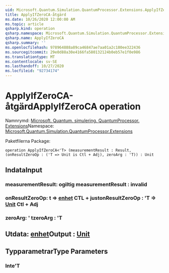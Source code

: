 ```yaml
---
uid: Microsoft.Quantum.Simulation.QuantumProcessor.Extensions.ApplyIfZeroCA
title: ApplyIfZeroCA-åtgärd
ms.date: 10/26/2020 12:00:00 AM
ms.topic: article
qsharp.kind: operation
qsharp.namespace: Microsoft.Quantum.Simulation.QuantumProcessor.Extensions
qsharp.name: ApplyIfZeroCA
qsharp.summary: ''
ms.openlocfilehash: 978964888a89ca46847ae7aa01a2c180ee322436
ms.sourcegitcommit: 29e0d88a30e4166fa580132124b0eb57e1f0e986
ms.translationtype: MT
ms.contentlocale: sv-SE
ms.lasthandoff: 10/27/2020
ms.locfileid: "92734174"
---
```

# <a name="applyifzeroca-operation"></a><span data-ttu-id="1c495-102">ApplyIfZeroCA-åtgärd</span><span class="sxs-lookup"><span data-stu-id="1c495-102">ApplyIfZeroCA operation</span></span>

<span data-ttu-id="1c495-103">Namnrymd: [Microsoft. Quantum. simulering. QuantumProcessor. Extensions](xref:Microsoft.Quantum.Simulation.QuantumProcessor.Extensions)</span><span class="sxs-lookup"><span data-stu-id="1c495-103">Namespace: [Microsoft.Quantum.Simulation.QuantumProcessor.Extensions](xref:Microsoft.Quantum.Simulation.QuantumProcessor.Extensions)</span></span>

<span data-ttu-id="1c495-104">Paketfilerna [](https://nuget.org/packages/)</span><span class="sxs-lookup"><span data-stu-id="1c495-104">Package: [](https://nuget.org/packages/)</span></span>




```qsharp
operation ApplyIfZeroCA<'T> (measurementResult : Result, (onResultZeroOp : ('T => Unit is Ctl + Adj), zeroArg : 'T)) : Unit
```


## <a name="input"></a><span data-ttu-id="1c495-105">Indata</span><span class="sxs-lookup"><span data-stu-id="1c495-105">Input</span></span>

### <a name="measurementresult--__invalidresult__"></a><span data-ttu-id="1c495-106">measurementResult: __ogiltig <Result>__</span><span class="sxs-lookup"><span data-stu-id="1c495-106">measurementResult : __invalid<Result>__</span></span>




### <a name="onresultzeroop--t--unit-ctl--adj"></a><span data-ttu-id="1c495-107">onResultZeroOp: t => [enhet](xref:microsoft.quantum.lang-ref.unit) CTL + just</span><span class="sxs-lookup"><span data-stu-id="1c495-107">onResultZeroOp : 'T => [Unit](xref:microsoft.quantum.lang-ref.unit) Ctl + Adj</span></span>




### <a name="zeroarg--t"></a><span data-ttu-id="1c495-108">zeroArg: ' t</span><span class="sxs-lookup"><span data-stu-id="1c495-108">zeroArg : 'T</span></span>





## <a name="output--unit"></a><span data-ttu-id="1c495-109">Utdata: [enhet](xref:microsoft.quantum.lang-ref.unit)</span><span class="sxs-lookup"><span data-stu-id="1c495-109">Output : [Unit](xref:microsoft.quantum.lang-ref.unit)</span></span>



## <a name="type-parameters"></a><span data-ttu-id="1c495-110">Typparametrar</span><span class="sxs-lookup"><span data-stu-id="1c495-110">Type Parameters</span></span>

### <a name="t"></a><span data-ttu-id="1c495-111">Inte</span><span class="sxs-lookup"><span data-stu-id="1c495-111">'T</span></span>

